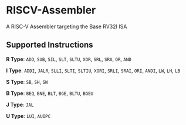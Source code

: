 # RISCV-Assembler
A RISC-V Assembler targeting the Base RV32I ISA 

## Supported Instructions

__R Type__: ``ADD``, ```SUB```, ```SIL```, ```SLT```, ```SLTU```, ```XOR```, ```SRL```, ```SRA```, ```OR```, ```AND```

__I Type__: ``ADDI``, ```JALR```, ```SLLI```, ```SLTI```, ```SLTIU```, ```XORI```, ```SRLI```, ```SRAI```, ```ORI```, ```ANDI```, ```LW```, ```LH```, ```LB```

__S Type__: ``SB``, ```SH```, ```SW```

__B Type__: ``BEQ``, ```BNE```, ```BLT```, ```BGE```, ```BLTU```, ```BGEU```

__J Type__: ``JAL``

__U Type__: ``LUI``, ```AUIPC```